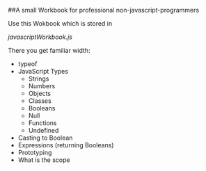 ##A small Workbook for professional non-javascript-programmers

Use this Wokbook which is stored in

*javascriptWorkbook.js*

There you get familiar width:

- typeof
- JavaScript Types
  - Strings
  - Numbers
  - Objects
  - Classes
  - Booleans
  - Null
  - Functions
  - Undefined
- Casting to Boolean
- Expressions (returning Booleans)
- Prototyping
- What is the scope
